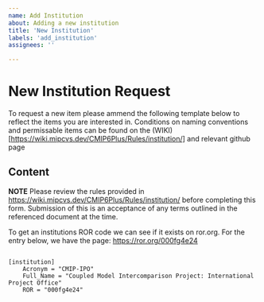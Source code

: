 ```yaml
---
name: Add Institution
about: Adding a new institution
title: 'New Institution'
labels: 'add_institution'
assignees: ''

---
```


# New Institution Request

To request a new item please ammend the following template below to reflect the items you are interested in. 
Conditions on naming conventions and permissable items can be found on the (WIKI)[https://wiki.mipcvs.dev/CMIP6Plus/Rules/institution/] and relevant github page

<!---  info 

We are trialing the addition of new components using the configuration file format. 
To use this please fill out the template below keeping the spacing and indentation of the file. 

--->

## Content

 **NOTE** Please review the rules provided in https://wiki.mipcvs.dev/CMIP6Plus/Rules/institution/ before completing this form. Submission of this is an acceptance of any terms outlined in the referenced document at the time. 

To get an institutions ROR code we can see if it exists on ror.org. For the entry below, we have the page: https://ror.org/000fg4e24



``` configfile

[institution]
    Acronym = "CMIP-IPO"
    Full_Name = "Coupled Model Intercomparison Project: International Project Office"
    ROR = "000fg4e24"

```


